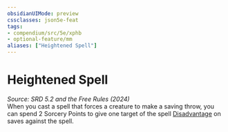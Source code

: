 ```yaml
---
obsidianUIMode: preview
cssclasses: json5e-feat
tags:
- compendium/src/5e/xphb
- optional-feature/mm
aliases: ["Heightened Spell"]
---
```

# Heightened Spell
*Source: SRD 5.2 and the Free Rules (2024)*  
When you cast a spell that forces a creature to make a saving throw, you can spend 2 Sorcery Points to give one target of the spell [Disadvantage](disadvantage-xphb.md) on saves against the spell.